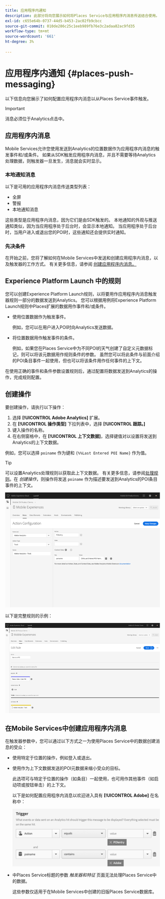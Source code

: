 ```yaml
---
title: 应用程序内通知
description: 此部分将向您展示如何将Places Service与应用程序内消息传送结合使用。
exl-id: c655e64b-0737-44d5-b453-2ac02fb9cbcc
source-git-commit: 010de286c25c1eeb989fb76e3c2adaa82ac9fd35
workflow-type: tm+mt
source-wordcount: '661'
ht-degree: 3%

---
```


# 应用程序内通知 {#places-push-messaging}

以下信息向您展示了如何配置应用程序内消息以从Places Service事件触发。

>[!IMPORTANT]
>
>消息必须位于Analytics点击中。

## 应用程序内消息

Mobile Services允许您使用发送到Analytics的位置数据作为应用程序内消息的触发事件和/或条件。 如果从SDK触发应用程序内消息，并且不需要等待Analytics处理数据，则触发器一旦发生，消息就会实时显示。

### 本地通知消息

以下是可用的应用程序内消息传送类型列表：

* 全屏
* 警报
* 本地通知消息

这些类型是应用程序内消息，因为它们是由SDK触发的。 本地通知的外观与推送通知类似，因为当应用程序处于后台时，会显示本地通知。 当应用程序处于后台时，当用户进入或退出您的POI时，这些通知还会提供实时通知。

### 先决条件

在开始之前，您将了解如何在Mobile Services中发送和创建应用程序内消息，以及触发器的工作方式。 有关更多信息，请参阅 [创建应用程序内消息。](https://docs.adobe.com/content/help/en/mobile-services/using/messaging-ug/inapp-messages/t-in-app-message.html)

##  Experience Platform Launch 中的规则

您可以创建Experience Platform Launch规则，以将要用作应用程序内消息触发器规则一部分的数据发送到Analytics。 您可以根据用例将Experience Platform Launch规则中Places扩展的数据用作事件和/或条件。

* 使用位置数据作为触发事件。

   例如，您可以在用户进入POI时向Analytics发送数据。

* 将位置数据用作触发事件的条件。

   例如，如果您在Places Service中为不同POI的天气创建了自定义元数据标记，则可以将该元数据用作规则条件的参数。 虽然您可以将此条件与前面介绍的POI条目事件一起使用，但也可以将该条件用作任何事件的上下文。

在使用正确的事件和条件参数设置规则后，通过配置将数据发送到Analytics的操作，完成规则配置。

## 创建操作

要创建操作，请执行以下操作：

1. 选择 **[!UICONTROL Adobe Analytics]** 扩展。
1. 在 **[!UICONTROL 操作类型]** 下拉列表中，选择 **[!UICONTROL 跟踪。]**
1. 键入操作的名称。
1. 在右侧窗格中，在 **[!UICONTROL 上下文数据]**，选择键值对以设置将发送到Analytics的上下文数据。

例如，您可以选择 `poiname` 作为键和 `{%%Last Entered POI Name}` 作为值。

>[!TIP]
>
>可以设置Analytics处理规则以获取此上下文数据。 有关更多信息，请参阅[处理规则](https://docs.adobe.com/content/help/en/analytics/implementation/analytics-basics/ref-processing-rules.html)。在 *创建操作*，则操作将发送 `poiname` 作为描述要发送到Analytics的POI条目事件的上下文。

![创建操作](/help/assets/configure-action.png)

以下是完整规则的示例：

![已完成规则](/help/assets/create-a-rule.png)

## 在Mobile Services中创建应用程序内消息

在触发器参数中，您可以通过以下方式之一为使用Places Service中的数据创建消息的受众：

* 使用特定于位置的操作，例如登入或退出。
* 使用作为上下文数据发送的POI元数据来缩小受众的目标。

   此选项可与特定于位置的操作（如条目）一起使用，也可用作其他事件（如启动项或按钮单击）的上下文。

   以下是如何配置应用程序内消息以欢迎进入具有 **[!UICONTROL Adobe]** 在名称中：

   ![触发器参数](/help/assets/trigger-parameters.png)

* 中Places Service标题的参数 *触发器和特征* 页面无法处理Places Service中的数据。

   这些参数仅适用于在Mobile Services中创建的旧版Places Service数据库。
